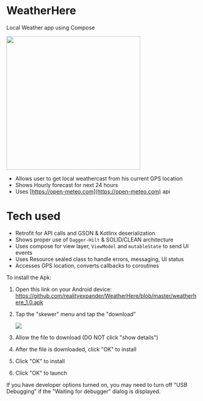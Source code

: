 # WeatherHere
Local Weather app using Compose

[<img src="https://user-images.githubusercontent.com/5157474/181176637-b44aabd0-e8e8-4593-a7c0-861c50d461da.png" width="350"/>](https://user-images.githubusercontent.com/5157474/181176637-b44aabd0-e8e8-4593-a7c0-861c50d461da.png)


- Allows user to get local weathercast from his current GPS location
- Shows Hourly forecast for next 24 hours
- Uses [https://open-meteo.com](https://open-meteo.com) api

# Tech used
- Retrofit for API calls and GSON & Kotlinx deserialization
- Shows proper use of `Dagger-Hilt` & SOLID/CLEAN architecture
- Uses compose for view layer, `ViewModel` and `mutableState` to send UI events
- Uses Resource sealed class to handle errors, messaging, UI status
- Accesses GPS location, converts callbacks to coroutines

To install the Apk:

1. Open this link on your Android device:
   https://github.com/realityexpander/WeatherHere/blob/master/weatherhere_1.0.apk
2. Tap the "skewer" menu and tap the "download"

   [![](https://user-images.githubusercontent.com/5157474/147434050-57102a30-af32-46ed-a90b-d94e0c4a4f35.jpg)]()
3. Allow the file to download (DO NOT click "show details")
4. After the file is downloaded, click "OK" to install
5. Click "OK" to install
6. Click "OK" to launch

If you have developer options turned on, you may need to turn off "USB Debugging" if the "Waiting for debugger" dialog is displayed.
